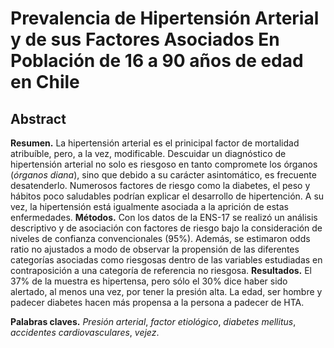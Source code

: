 # Prevalencia de Hipertensión Arterial y de sus Factores Asociados  En Población de 16 a 90 años de edad en Chile

## Abstract

**Resumen.** La hipertensión arterial es el prinicipal factor de mortalidad atribuíble, pero, a la vez, modificable. Descuidar un diagnóstico de hipertensión arterial no solo es riesgoso en tanto compromete los órganos (_órganos diana_), sino que debido a su carácter asintomático, es frecuente desatenderlo. Numerosos factores de riesgo como la diabetes, el peso y hábitos poco saludables podrían explicar el desarrollo de hipertención. A su vez, la hipertensión está igualmente asociada a la aprición de estas enfermedades. **Métodos.** Con los datos de la ENS-17 se realizó un análisis descriptivo y de asociación con factores de riesgo bajo la consideración de niveles de confianza convencionales (95%). Además, se estimaron odds ratio no ajustados a modo de observar la propensión de las diferentes categorías asociadas como riesgosas dentro de las variables estudiadas en contraposición a una categoría de referencia no riesgosa. **Resultados.** El 37% de la muestra es hipertensa, pero sólo el 30% dice haber sido alertado, al menos una vez, por tener la presión alta. La edad, ser hombre y padecer diabetes hacen más propensa a la persona a padecer de HTA. 

**Palabras claves.** _Presión arterial_, _factor etiológico_, _diabetes mellitus_, _accidentes cardiovasculares_, _vejez_.
